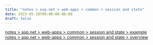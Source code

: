 ```yaml
---
title: "notes > asp.net > web-apps > common > session and state"
date: 2023-05-18T00:00:00-06:00
draft: false
---
```


[notes > asp.net > web-apps > common > session and state > example](example.md)  
[notes > asp.net > web-apps > common > session and state > overview](overview.md)  
